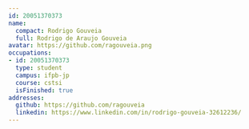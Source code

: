 ```yaml
---
id: 20051370373
name:
  compact: Rodrigo Gouveia
  full: Rodrigo de Araujo Gouveia
avatar: https://github.com/ragouveia.png
occupations:
- id: 20051370373
  type: student
  campus: ifpb-jp
  course: cstsi
  isFinished: true
addresses:
  github: https://github.com/ragouveia
  linkedin: https://www.linkedin.com/in/rodrigo-gouveia-32612236/
---
```

